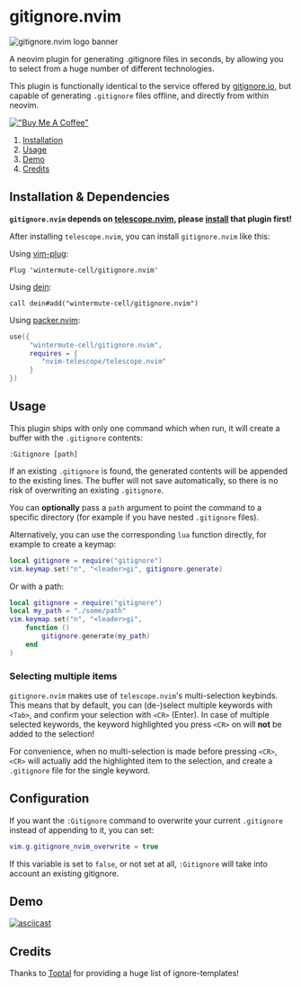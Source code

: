 <!-- LTeX: language=en-US -->
# gitignore.nvim
![gitignore.nvim logo banner](https://github.com/wintermute-cell/gitignore.nvim/blob/resources/_resources/banner.webp)

A neovim plugin for generating .gitignore files in seconds, by allowing you to
select from a huge number of different technologies.

This plugin is functionally identical to the service offered by
[gitignore.io](https://www.toptal.com/developers/gitignore/), but capable of
generating `.gitignore` files offline, and directly from within neovim.

[!["Buy Me A Coffee"](https://www.buymeacoffee.com/assets/img/custom_images/yellow_img.png)](https://www.buymeacoffee.com/winterv)

1. [Installation](#installation--dependencies)
2. [Usage](#usage)
3. [Demo](#demo)
4. [Credits](#credits)

## Installation & Dependencies
**`gitignore.nvim` depends on
[telescope.nvim](https://github.com/nvim-telescope/telescope.nvim), 
please [install](https://github.com/nvim-telescope/telescope.nvim#installation) that plugin first!**

After installing `telescope.nvim`, you can install `gitignore.nvim` like this:

Using [vim-plug](https://github.com/junegunn/vim-plug):
```viml
Plug 'wintermute-cell/gitignore.nvim'
```

Using [dein](https://github.com/Shougo/dein.vim):
```viml
call dein#add("wintermute-cell/gitignore.nvim")
```

Using [packer.nvim](https://github.com/wbthomason/packer.nvim):
```lua
use({
     "wintermute-cell/gitignore.nvim",
     requires = {
        "nvim-telescope/telescope.nvim"
     }
})
```

## Usage
This plugin ships with only one command which when run,
it will create a buffer with the `.gitignore` contents:
```
:Gitignore [path]
```
If an existing `.gitignore` is found, the generated contents will be appended
to the existing lines. The buffer will not save automatically, so there is no
risk of overwriting an existing `.gitignore`.

You can **optionally** pass a `path` argument to point the command to a
specific directory (for example if you have nested `.gitignore` files).

Alternatively, you can use the corresponding `lua` function directly, for
example to create a keymap:
```lua
local gitignore = require("gitignore")
vim.keymap.set("n", "<leader>gi", gitignore.generate)
```

Or with a path:
```lua
local gitignore = require("gitignore")
local my_path = "./some/path"
vim.keymap.set("n", "<leader>gi", 
    function ()
        gitignore.generate(my_path)
    end
)
```

### Selecting multiple items
`gitignore.nvim` makes use of `telescope.nvim`'s multi-selection keybinds. 
This means that by default, you can (de-)select multiple keywords with `<Tab>`,
and confirm your selection with `<CR>` (Enter).
In case of multiple selected keywords, the keyword highlighted you press `<CR>`
on will **not** be added to the selection!

For convenience, when no multi-selection is made before pressing `<CR>`,
`<CR>` will actually add the highlighted item to the selection, and create
a `.gitignore` file for the single keyword.

## Configuration
If you want the `:Gitignore` command to overwrite your current `.gitignore`
instead of appending to it, you can set:
```lua
vim.g.gitignore_nvim_overwrite = true
```
If this variable is set to `false`, or not set at all, `:Gitignore` will take
into account an existing gitignore.

## Demo
[![asciicast](https://asciinema.org/a/GOHXDt4kYsR8pzrxTEOIridTf.svg)](https://asciinema.org/a/GOHXDt4kYsR8pzrxTEOIridTf)

## Credits
Thanks to [Toptal](https://github.com/toptal/gitignore) for providing a huge
list of ignore-templates!

